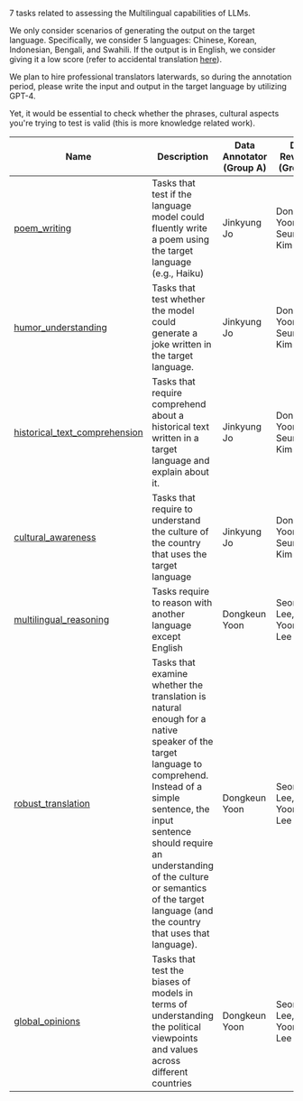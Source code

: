 7 tasks related to assessing the Multilingual capabilities of LLMs.

We only consider scenarios of generating the output on the target language. Specifically, we consider 5 languages: Chinese, Korean, Indonesian, Bengali, and Swahili. If the output is in English, we consider giving it a low score (refer to accidental translation [here](https://arxiv.org/abs/2010.11934)).

We plan to hire professional translators laterwards, so during the annotation period, please write the input and output in the target language by utilizing GPT-4.

Yet, it would be essential to check whether the phrases, cultural aspects you're trying to test is valid (this is more knowledge related work).

Name | Description | Data Annotator (Group A) | Data Reviewer (Group A) | Data Annotator (Group B) | Related paper 
---- | ----------- | -------------------- | -------------------- | --------------- | --------------- |
[poem_writing](poem_writing/) | Tasks that test if the language model could fluently write a poem using the target language (e.g., Haiku) | Jinkyung Jo | Dongkeun Yoon, Seungone Kim | ? | [link](https://arxiv.org/abs/2205.12393) [link2](https://arxiv.org/abs/1906.08733) |
[humor_understanding](humor_understanding/) | Tasks that test whether the model could generate a joke written in the target language. | Jinkyung Jo | Dongkeun Yoon, Seungone Kim | ? | [link](https://arxiv.org/abs/2312.02439) |
[historical_text_comprehension](historical_text_comprehension/) | Tasks that require comprehend about a historical text written in a target language and explain about it. | Jinkyung Jo | Dongkeun Yoon, Seungone Kim | ? | [link](https://arxiv.org/abs/2309.04766) |
[cultural_awareness](cultural_awareness/) | Tasks that require to understand the culture of the country that uses the target language | Jinkyung Jo | Dongkeun Yoon, Seungone Kim | ? | [link1](https://arxiv.org/abs/2311.01012) [link2](https://arxiv.org/abs/2307.01370)
[multilingual_reasoning](multilingual_reasoning/) | Tasks require to reason with another language except English | Dongkeun Yoon | Seongyoon Lee, Yoonjoo Lee | ? | [link](https://arxiv.org/abs/2210.03057) |
[robust_translation](robust_translation/) | Tasks that examine whether the translation is natural enough for a native speaker of the target language to comprehend. Instead of a simple sentence, the input sentence should require an understanding of the culture or semantics of the target language (and the country that uses that language). | Dongkeun Yoon | Seongyoon Lee, Yoonjoo Lee | ? | [link1](https://arxiv.org/abs/2305.04118) [link2](https://arxiv.org/abs/2311.02851) |
[global_opinions](global_opinions/) | Tasks that test the biases of models in terms of understanding the political viewpoints and values across different countries | Dongkeun Yoon | Seongyoon Lee, Yoonjoo Lee | ? | [link](https://arxiv.org/abs/2306.16388)